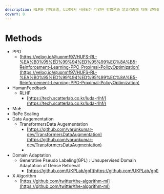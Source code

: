 ```yaml
---
description: NLP와 언어모델, LLM에서 사용되는 다양한 방법론과 알고리즘에 대해 알아봅시다.
coverY: 0
---
```


# Methods

* PPO
  * [https://velog.io/@uonmf97/HUFS-RL-%EA%B0%95%ED%99%94%ED%95%99%EC%8A%B5-Reinforcement-Learning-PPO-Proximal-PolicyOptimization](https://velog.io/@uonmf97/HUFS-RL-%EA%B0%95%ED%99%94%ED%95%99%EC%8A%B5-Reinforcement-Learning-PPO-Proximal-PolicyOptimization)
* HumanFeedback
  * RLHF
    * [https://tech.scatterlab.co.kr/luda-rlhf/](https://tech.scatterlab.co.kr/luda-rlhf/)
* MoE
* RoPe Scaling
* Data Augementation
  * TransformersData Augementation
    * [https://github.com/varunkumar-dev/TransformersDataAugmentation](https://github.com/varunkumar-dev/TransformersDataAugmentation)
    *
* Domain Adaptation
  * Generative Pseudo Labeling(GPL) : Unsupervised Domain Adaptation of Dense Retrieval
    * [https://github.com/UKPLab/gpl](https://github.com/UKPLab/gpl)
* X Algorithm
  * [https://github.com/twitter/the-algorithm-ml](https://github.com/twitter/the-algorithm-ml)
